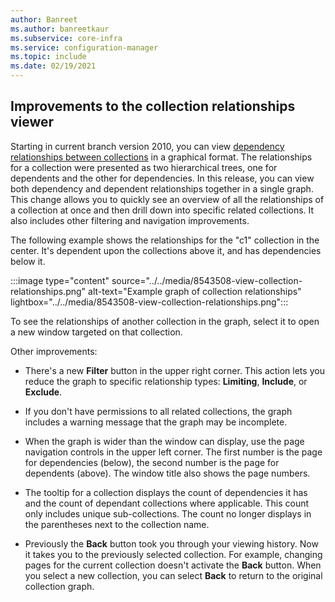 ```yaml
---
author: Banreet
ms.author: banreetkaur
ms.subservice: core-infra
ms.service: configuration-manager
ms.topic: include
ms.date: 02/19/2021
---
```


## <a name="bkmk_coll"></a> Improvements to the collection relationships viewer

<!--8543508-->

Starting in current branch version 2010, you can view [dependency relationships between collections](../../../../clients/manage/collections/view-relationships.md) in a graphical format. The relationships for a collection were presented as two hierarchical trees, one for dependents and the other for dependencies. In this release, you can view both dependency and dependent relationships together in a single graph. This change allows you to quickly see an overview of all the relationships of a collection at once and then drill down into specific related collections. It also includes other filtering and navigation improvements.

The following example shows the relationships for the "c1" collection in the center. It's dependent upon the collections above it, and has dependencies below it.

:::image type="content" source="../../media/8543508-view-collection-relationships.png" alt-text="Example graph of collection relationships" lightbox="../../media/8543508-view-collection-relationships.png":::

To see the relationships of another collection in the graph, select it to open a new window targeted on that collection.

Other improvements:

- There's a new **Filter** button in the upper right corner. This action lets you reduce the graph to specific relationship types: **Limiting**, **Include**, or **Exclude**.

- If you don't have permissions to all related collections, the graph includes a warning message that the graph may be incomplete.

- When the graph is wider than the window can display, use the page navigation controls in the upper left corner. The first number is the page for  dependencies (below), the second number is the page for dependents (above). The window title also shows the page numbers.

- The tooltip for a collection displays the count of dependencies it has and the count of dependant collections where applicable. This count only includes unique sub-collections. The count no longer displays in the parentheses next to the collection name.

- Previously the **Back** button took you through your viewing history. Now it takes you to the previously selected collection. For example, changing pages for the current collection doesn't activate the **Back** button. When you select a new collection, you can select **Back** to return to the original collection graph.
